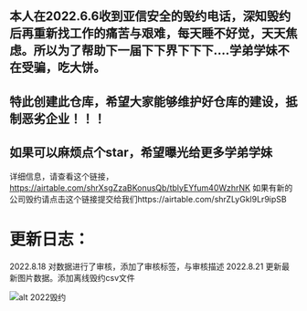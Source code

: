 ## 本人在2022.6.6收到亚信安全的毁约电话，深知毁约后再重新找工作的痛苦与艰难，每天睡不好觉，天天焦虑。所以为了帮助下一届下下界下下下....学弟学妹不在受骗，吃大饼。


## 特此创建此仓库，希望大家能够维护好仓库的建设，抵制恶劣企业！！！

## 如果可以麻烦点个star，希望曝光给更多学弟学妹


详细信息，请查看这个链接，https://airtable.com/shrXsgZzaBKonusQb/tblyEYfum40WzhrNK
如果有新的公司毁约请点击这个链接提交给我们https://airtable.com/shrZLyGkl9Lr9ipSB

# 更新日志：
2022.8.18
对数据进行了审核，添加了审核标签，与审核描述
2022.8.21
更新最新图片数据。添加离线毁约csv文件

![alt 2022毁约](https://github.com/PaperFly-web/2022-Destruction-of-fresh-graduates/blob/main/%E6%AF%81%E7%BA%A62022.8.21.png?raw=true)

